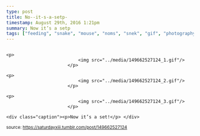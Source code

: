 ```yaml
---
type: post
title: No--it-s-a-setp-
timestamp: August 29th, 2016 1:21pm
summary: Now it’s a setp 
tags: ["feeding", "snake", "mouse", "noms", "snek", "gif", "photography"]
---
```


                
                
                
                                                                                       <p>
                               <img src="../media/149662527124_1.gif"/>
                           </p>
                                                                                                                           <p>
                               <img src="../media/149662527124_2.gif"/>
                           </p>
                                                                                                                           <p>
                               <img src="../media/149662527124_3.gif"/>
                           </p>
                                                                                                                      <div class="caption"><p>Now it’s a set!</p> </div>
                                    
                
                
                
                
                                
<small>source: https://saturdayxiii.tumblr.com/post/149662527124</small>